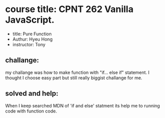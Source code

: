 # course title: CPNT 262 Vanilla JavaScript.
- title: Pure Function
- Authur: Hyeu Hong
- instructor: Tony

## challange:
my challange was how to make function with "if... else if" statement. I thought I choose easy part but still really biggist challange for me.

## solved and help:

When I keep searched MDN of 'if and else' statment its help me to running code with function code. 
